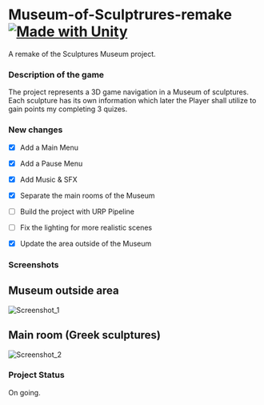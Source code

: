 # Museum-of-Sculptrures-remake [![Made with Unity](https://img.shields.io/badge/Made%20with-Unity-57b9d3.svg?style=plastic&logo=unity)](https://unity3d.com)
A remake of the Sculptures Museum project.


### Description of the game
The project represents a 3D game navigation in a Museum of sculptures.
Each sculpture has its own information which later the Player shall utilize to gain points my completing 3 quizes. 


### New changes
- [x] Add a Main Menu
- [x] Add a Pause Menu
- [x] Add Music & SFX
- [x] Separate the main rooms of the Museum 
- [ ] Build the project with URP Pipeline
- [ ] Fix the lighting for more realistic scenes 
- [x] Update the area outside of the Museum 


### Screenshots
## Museum outside area
![Screenshot_1](https://github.com/AngelKalliri/Museum-of-Sculptrures-remake/assets/10999356/fd7f7930-5da0-4acf-ae54-89494364d630)


## Main room (Greek sculptures)
![Screenshot_2](https://github.com/AngelKalliri/Museum-of-Sculptrures-remake/assets/10999356/7062c507-3748-45a9-a031-bf9b8790a7bb)


### Project Status
On going. 
